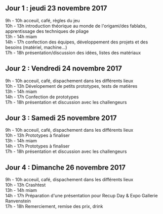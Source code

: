 ## Jour 1 : jeudi 23 novembre 2017

9h - 10h acceuil, café, règles du jeu    
10h - 13h introduction théorique au monde de l'origami/des fablabs, apprentissage des techniques de pliage     
13h - 14h miam     
14h - 17h confection des équipes, développement des projets et des besoins (matériel, machine...)     
17h - 18h présentation/discussion des idées, listes des matériaux     

## Jour 2 : Vendredi 24 novembre 2017

9h - 10h acceuil, café, dispachement dans les différents lieux     
10h - 13h Dévelopement de petits prototypes, tests de matières     
13h - 14h miam     
14h - 17h Confection de prototypes     
17h - 18h présentation et discussion avec les challengeurs     

## Jour 3 : Samedi 25 novembre 2017
9h - 10h acceuil, café, dispachement dans les différents lieux     
10h - 13h Prototypes à finaliser     
13h - 14h miam     
14h - 17h Prototypes à finaliser     
17h - 18h présentation et discussion avec les challengeurs     

## Jour 4 : Dimanche 26 novembre 2017
9h - 10h acceuil, café, dispachement dans les différents lieux     
10h - 13h Crashtest     
13h - 14h miam     
14h - 17h Préparation d'une présentation pour Recup Day & Expo Gallerie Ranvenstein     
17h - 18h Remerciement, remise des prix, drink     
